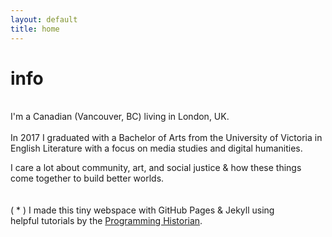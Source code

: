 ```yaml
---
layout: default
title: home
---
```

# info
<br>
I'm a Canadian (Vancouver, BC) living in London, UK.
<br>
<br>In 2017 I graduated with a Bachelor of Arts from the University of Victoria in English Literature with a focus on media studies and digital humanities.

I care a lot about community, art, and social justice & how these things come together to build better worlds.<br>
<br>
<br>
( * ) I made this tiny webspace with GitHub Pages & Jekyll using <br>helpful tutorials by the [Programming Historian](https://programminghistorian.org/).
